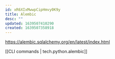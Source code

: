 ```yaml
---
id: xR6XIxMwwpCipHmvy0K9y
title: Alembic
desc: ""
updated: 1639507410290
created: 1639507358918
---
```


https://alembic.sqlalchemy.org/en/latest/index.html

[[CLI commands | tech.python.alembic]]
